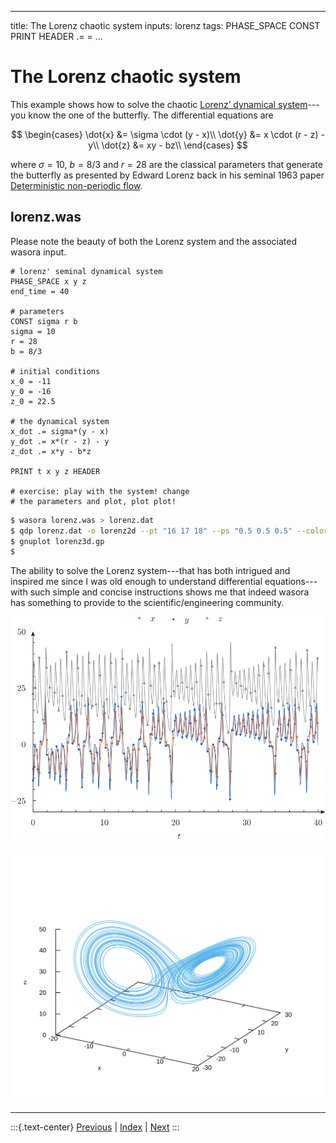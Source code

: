 
---
title: The Lorenz chaotic system
inputs: lorenz
tags: PHASE_SPACE CONST PRINT HEADER .= = 
...

# The Lorenz chaotic system

This example shows how to solve the chaotic [Lorenz’ dynamical system](http://en.wikipedia.org/wiki/Lorenz_system)---you know the one of the butterfly. The differential equations are

$$
\begin{cases}
\dot{x} &= \sigma \cdot (y - x)\\
\dot{y} &= x \cdot (r - z) - y\\
\dot{z} &= xy - bz\\
\end{cases}
$$

where $\sigma=10$, $b=8/3$ and $r=28$ are the classical parameters that generate the butterfly as presented by Edward Lorenz back in his seminal 1963 paper [Deterministic non-periodic flow](http://journals.ametsoc.org/doi/abs/10.1175/1520-0469%281963%29020%3C0130%3ADNF%3E2.0.CO%3B2).

## lorenz.was

Please note the beauty of both the Lorenz system and the associated wasora input.

```wasora
# lorenz' seminal dynamical system
PHASE_SPACE x y z
end_time = 40

# parameters
CONST sigma r b
sigma = 10
r = 28
b = 8/3

# initial conditions
x_0 = -11
y_0 = -16
z_0 = 22.5

# the dynamical system
x_dot .= sigma*(y - x)
y_dot .= x*(r - z) - y
z_dot .= x*y - b*z

PRINT t x y z HEADER

# exercise: play with the system! change
# the parameters and plot, plot plot!
```

```bash
$ wasora lorenz.was > lorenz.dat
$ qdp lorenz.dat -o lorenz2d --pt "16 17 18" --ps "0.5 0.5 0.5" --color "orange navyblue gray" --pi "60 71 87"
$ gnuplot lorenz3d.gp
$ 
```

The ability to solve the Lorenz system---that has both intrigued and inspired me since I was old enough to understand differential equations---with such simple and concise instructions shows me that indeed wasora has something to provide to the scientific/engineering community.


![Lorenz as a function of time](lorenz2d.svg)

![The Lorenz attractor in phase space](lorenz3d.svg)

-------
:::{.text-center}
[Previous](../004-exp) | [Index](../) | [Next](../006-fibonacci)
:::
